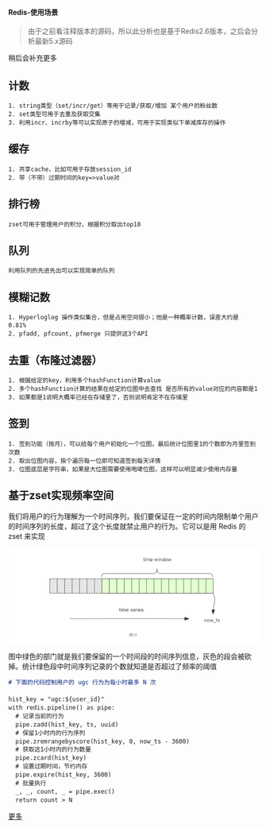 #### Redis-使用场景
          
> 由于之前看注释版本的源码，所以此分析也是基于Redis2.6版本，之后会分析最新5.x源码

稍后会补充更多


## 计数
    1. string类型（set/incr/get）等用于记录/获取/增加 某个用户的粉丝数
    2. set类型可用于去重及获取交集
    3. 利用incr、incrby等可以实现原子的增减，可用于实现类似下单减库存的操作

## 缓存
    1. 共享cache，比如可用于存放session_id
    2. 带（不带）过期时间的key=>value对
        
## 排行榜
    zset可用于管理用户的积分，根据积分取出top10
    
## 队列
    利用队列的先进先出可以实现简单的队列
    
## 模糊记数
    1. Hyperloglog 操作类似集合，但是占用空间很小；他是一种概率计数，误差大约是 0.81%
    2. pfadd, pfcount, pfmerge 只提供这3个API
    
## 去重（布隆过滤器）
    1. 根据给定的key，利用多个hashFunction计算value
    2. 多个hashFunction计算的结果在给定的位图中去查找 是否所有的value对应的内容都是1
    3. 如果都是1说明大概率已经在存储里了，否则说明肯定不在存储里

## 签到
    1. 签到功能（按月），可以给每个用户初始化一个位图，最后统计位图里1的个数即为月里签到次数
    2. 取出位图内容，挨个遍历每一位即可知道签到每天详情
    3. 位图底层是字符串，如果是大位图需要使用咆哮位图，这样可以明显减少使用内存量
    
## 基于zset实现频率空间

我们将用户的行为理解为一个时间序列，我们要保证在一定的时间内限制单个用户的时间序列的长度，超过了这个长度就禁止用户的行为。它可以是用 Redis 的 zset 来实现

![图片](./Assets/08/frequency.png '')

图中绿色的部门就是我们要保留的一个时间段的时间序列信息，灰色的段会被砍掉。统计绿色段中时间序列记录的个数就知道是否超过了频率的阈值

```markdown
# 下面的代码控制用户的 ugc 行为为每小时最多 N 次

hist_key = "ugc:${user_id}"
with redis.pipeline() as pipe:
  # 记录当前的行为
  pipe.zadd(hist_key, ts, uuid)
  # 保留1小时内的行为序列
  pipe.zremrangebyscore(hist_key, 0, now_ts - 3600)
  # 获取这1小时内的行为数量
  pipe.zcard(hist_key)
  # 设置过期时间，节约内存
  pipe.expire(hist_key, 3600)
  # 批量执行
  _, _, count, _ = pipe.exec()
  return count > N
```

[更多](https://mp.weixin.qq.com/s/mvAkPXBayAzT_RWFdsOt5A)
